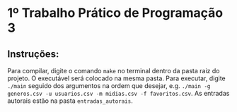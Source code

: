 # 1º Trabalho Prático de Programação 3

## Instruções:

Para compilar, digite o comando `make` no terminal dentro da pasta raiz do projeto. O executável será colocado na mesma pasta.
Para executar, digite `./main` seguido dos argumentos na ordem que desejar, e.g. `./main -g generos.csv -u usuarios.csv -m midias.csv -f favoritos.csv`.
As entradas autorais estão na pasta `entradas_autorais`.
